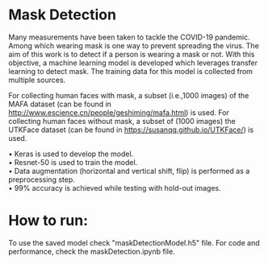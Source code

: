 # Mask Detection
Many measurements have been taken to tackle the COVID-19 pandemic. Among which wearing mask is one way to prevent spreading the virus. The aim of this work is to detect if a person is wearing a mask or not. With this objective, a machine learning model is developed which leverages transfer learning to detect mask. The training data for this model is collected from multiple sources. <br>

For collecting human faces with mask, a subset (i.e.,1000 images) of the MAFA dataset (can be found in http://www.escience.cn/people/geshiming/mafa.html) is used. For collecting human faces without mask, a subset of (1000 images) the UTKFace dataset (can be found in https://susanqq.github.io/UTKFace/) is used.

• Keras is used to develop the model. <br>
• Resnet-50 is used to train the model. <br>
• Data augmentation (horizontal and vertical shift, flip) is performed as a preprocessing step. <br>
• 99% accuracy is achieved while testing with hold-out images. <br>

# How to run:
To use the saved model check "maskDetectionModel.h5" file. For code and performance, check the maskDetection.ipynb file.

